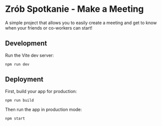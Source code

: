 # Zrób Spotkanie - Make a Meeting

A simple project that allows you to easily create a meeting and get to know when your friends or co-workers can start!

## Development

Run the Vite dev server:

```shellscript
npm run dev
```

## Deployment

First, build your app for production:

```sh
npm run build
```

Then run the app in production mode:

```sh
npm start
```
